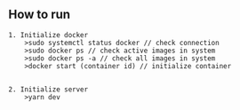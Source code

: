 ## How to run
    1. Initialize docker
        >sudo systemctl status docker // check connection
        >sudo docker ps // check active images in system
        >sudo docker ps -a // check all images in system
        >docker start (container id) // initialize container

    
    2. Initialize server
        >yarn dev